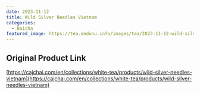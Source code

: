 ```yaml
---
date: 2023-11-12
title: Wild Silver Needles Vietnam
categories:
  - Baicha
featured_image: https://tea.dedunu.info/images/tea/2023-11-12-wild-silver-needles-1.jpeg
---
```


## Original Product Link

[https://cajchai.com/en/collections/white-tea/products/wild-silver-needles-vietnam](https://cajchai.com/en/collections/white-tea/products/wild-silver-needles-vietnam)
